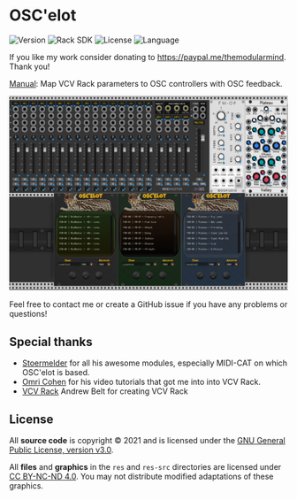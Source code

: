 # OSC'elot

<!-- Version and License Badges -->
![Version](https://img.shields.io/badge/version-0.0.1-green.svg?style=flat-square)
![Rack SDK](https://img.shields.io/badge/Rack--SDK-1.1.6-red.svg?style=flat-square)
![License](https://img.shields.io/badge/license-GPLv3-blue.svg?style=flat-square)
![Language](https://img.shields.io/badge/language-C++-yellow.svg?style=flat-square)

If you like my work consider donating to https://paypal.me/themodularmind. Thank you!

[Manual](./docs/Oscelot.md): Map VCV Rack parameters to OSC controllers with OSC feedback.

![Intro image](./docs/screenshot.png)

Feel free to contact me or create a GitHub issue if you have any problems or questions!  

## Special thanks

- [Stoermelder](https://library.vcvrack.com/?brand=stoermelder) for all his awesome modules, especially MIDI-CAT on which OSC'elot is based.
- [Omri Cohen](https://www.youtube.com/channel/UCuWKHSHTHMV_nVSeNH4gYAg) for his video tutorials that got me into into VCV Rack.
- [VCV Rack](https://vcvrack.com/) Andrew Belt for creating VCV Rack

## License

All **source code** is copyright © 2021 and is licensed under the [GNU General Public License, version v3.0](./LICENSE.txt).

All **files** and **graphics** in the `res` and `res-src` directories are licensed under [CC BY-NC-ND 4.0](https://creativecommons.org/licenses/by-nc-nd/4.0/). You may not distribute modified adaptations of these graphics.